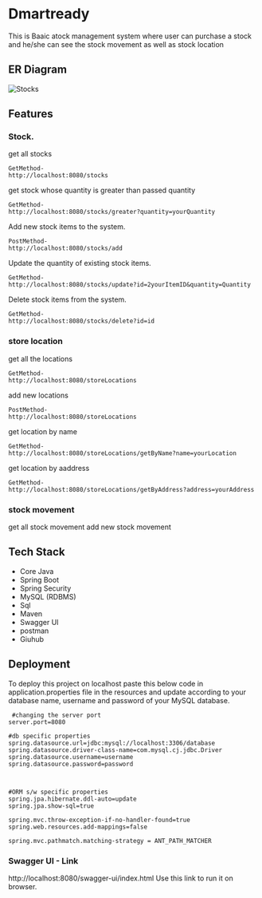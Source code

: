 # Dmartready

This is Baaic atock management system where user can purchase a stock and he/she can see the stock movement as well as stock location

## ER Diagram
![Stocks](https://github.com/pradeepsingroul/Dmartready/assets/104360276/0f0a3d1b-0fd5-4fe6-acde-6a9ba9dcafde)

## Features
### Stock.
get all stocks
 ```getall 
GetMethod-
http://localhost:8080/stocks
```
get stock whose quantity is greater than passed quantity
 ```greaterThanQuantity
GetMethod-
http://localhost:8080/stocks/greater?quantity=yourQuantity
```
Add new stock items to the system.
 ```add
PostMethod-
http://localhost:8080/stocks/add
```
Update the quantity of existing stock items.
 ```update
GetMethod-
http://localhost:8080/stocks/update?id=2yourItemID&quantity=Quantity
```
Delete stock items from the system.
 ```delete
GetMethod-
http://localhost:8080/stocks/delete?id=id
```


### store location
get all the locations
 ```getall 
GetMethod-
http://localhost:8080/storeLocations
```
add new locations
 ```add 
PostMethod-
http://localhost:8080/storeLocations
```
get location by name
 ```getByName 
GetMethod-
http://localhost:8080/storeLocations/getByName?name=yourLocation
```
get location by aaddress
 ```getByAddress 
GetMethod-
http://localhost:8080/storeLocations/getByAddress?address=yourAddress
```

### stock movement
get all stock movement
add new stock movement

## Tech Stack

- Core Java
- Spring Boot
- Spring Security
- MySQL (RDBMS)
- Sql
- Maven
- Swagger UI
- postman
- Giuhub


## Deployment

To deploy this project on localhost paste this below code in application.properties file in the 
resources and update according to your database name, username and password of your MySQL database.

```properties
 #changing the server port
server.port=8080

#db specific properties
spring.datasource.url=jdbc:mysql://localhost:3306/database
spring.datasource.driver-class-name=com.mysql.cj.jdbc.Driver
spring.datasource.username=username
spring.datasource.password=password



#ORM s/w specific properties
spring.jpa.hibernate.ddl-auto=update
spring.jpa.show-sql=true

spring.mvc.throw-exception-if-no-handler-found=true
spring.web.resources.add-mappings=false

spring.mvc.pathmatch.matching-strategy = ANT_PATH_MATCHER

```
### Swagger UI - Link
http://localhost:8080/swagger-ui/index.html
Use this link to run it on browser.
